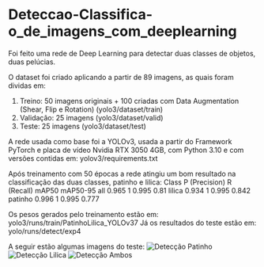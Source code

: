 # Deteccao-Classifica-o_de_imagens_com_deeplearning
Foi feito uma rede de Deep Learning para detectar duas classes de objetos, duas pelúcias. 


O dataset foi criado aplicando a partir de 89 imagens, as quais foram dividas em:  
1. Treino: 50 imagens originais + 100 criadas com Data Augmentation (Shear, Flip e Rotation) (yolo3/dataset/train)
2. Validação: 25 imagens (yolo3/dataset/valid)
3. Teste: 25 imagens (yolo3/dataset/test)

A rede usada como base foi a YOLOv3, usada a partir do Framework PyTorch e placa de vídeo
Nvidia RTX 3050 4GB, com Python 3.10 e com versões contidas em: yolov3/requirements.txt

Após treinamento com 50 épocas a rede atingiu um bom resultado na classificação das duas classes, patinho e lilica:
Class	 P (Precision)	R (Recall)	mAP50	   mAP50-95
all	      0.965	         1	      0.995	     0.81
lilica	  0.934	         1	      0.995	     0.842
patinho	  0.996	         1	      0.995	     0.777

Os pesos gerados pelo treinamento estão em: yolo3/runs/train/PatinhoLilica_YOLOv37
Já os resultados do teste estão em: yolo/runs/detect/exp4

A seguir estão algumas imagens do teste:
![Detecção Patinho](https://drive.google.com/file/d/1OicYQpvxOat-STTeB1ay9ZLI28ySAVWA/view)
![Detecção Lilica](https://drive.google.com/file/d/1QaBrRsGtWT5QzzMLip_-Q9_s5PJdy6KP/view)
![Detecção Ambos](https://drive.google.com/file/d/1_D6mH1IiaokXx4BdiQqpx_1urIFG2KKr/view)

